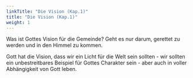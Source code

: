 ```yaml
---
linkTitle: "Die Vision (Kap.1)"
title: "Die Vision (Kap.1)"
weight: 1
---
```


Was ist Gottes Vision für die Gemeinde? 
Geht es nur darum, gerettet zu werden und in den Himmel zu kommen.

Gott hat die Vision, dass wir ein Licht für die Welt sein sollten - wir sollten ein unbestreitbares Beispiel für Gottes Charakter sein - aber auch in voller Abhängigkeit von Gott leben.
